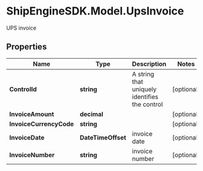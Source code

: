 # ShipEngineSDK.Model.UpsInvoice
UPS invoice

## Properties

Name | Type | Description | Notes
------------ | ------------- | ------------- | -------------
**ControlId** | **string** | A string that uniquely identifies the control | [optional] 
**InvoiceAmount** | **decimal** |  | [optional] 
**InvoiceCurrencyCode** | **string** |  | [optional] 
**InvoiceDate** | **DateTimeOffset** | invoice date | [optional] 
**InvoiceNumber** | **string** | invoice number | [optional] 

